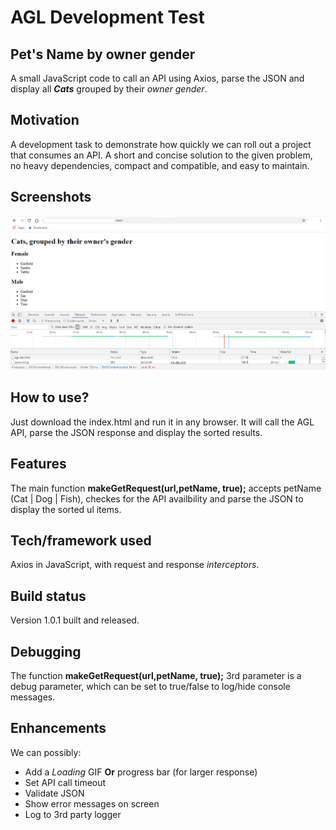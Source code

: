 # AGL Development Test

## Pet's Name by owner gender
A small JavaScript code to call an API using Axios, parse the JSON and display all _**Cats**_ grouped by their _owner gender_.

## Motivation
A development task to demonstrate how quickly we can roll out a project that consumes an API. A short and concise solution to the given problem, no heavy dependencies, compact and compatible, and easy to maintain.

## Screenshots
![Alt text](/AGL-Dev-Screenshot.png?raw=true "Cats, grouped by their owner name")

## How to use?
Just download the index.html and run it in any browser. It will call the AGL API, parse the JSON response and display the sorted results.

## Features
The main function **makeGetRequest(url,petName, true);** accepts petName (Cat | Dog | Fish), checkes for the API availbility and parse the JSON to display the sorted ul items.
  
## Tech/framework used
Axios in JavaScript, with request and response _interceptors_.

## Build status
Version 1.0.1 built and released.

## Debugging
The function **makeGetRequest(url,petName, true);** 3rd parameter is a debug parameter, which can be set to true/false to log/hide console messages.

## Enhancements
We can possibly:
 - Add a _Loading_ GIF **Or** progress bar (for larger response)
 - Set API call timeout
 - Validate JSON
 - Show error messages on screen
 - Log to 3rd party logger

